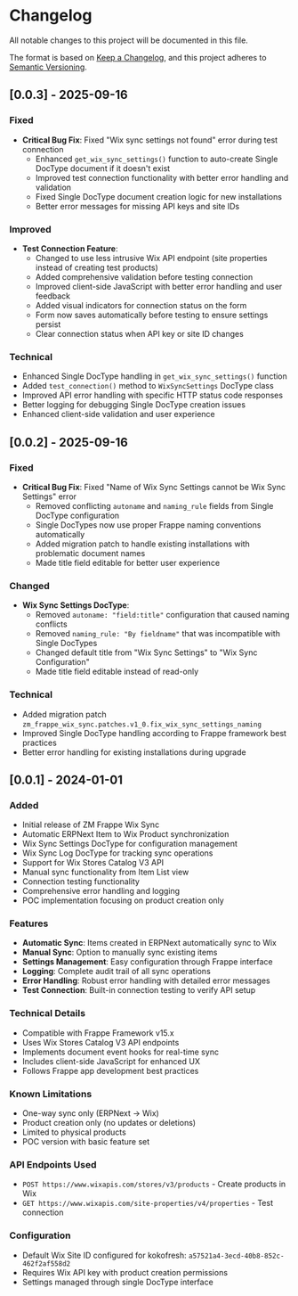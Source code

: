 # Changelog

All notable changes to this project will be documented in this file.

The format is based on [Keep a Changelog](https://keepachangelog.com/en/1.0.0/),
and this project adheres to [Semantic Versioning](https://semver.org/spec/v2.0.0.html).

## [0.0.3] - 2025-09-16

### Fixed
- **Critical Bug Fix**: Fixed "Wix sync settings not found" error during test connection
  - Enhanced `get_wix_sync_settings()` function to auto-create Single DocType document if it doesn't exist
  - Improved test connection functionality with better error handling and validation
  - Fixed Single DocType document creation logic for new installations
  - Better error messages for missing API keys and site IDs

### Improved
- **Test Connection Feature**:
  - Changed to use less intrusive Wix API endpoint (site properties instead of creating test products)
  - Added comprehensive validation before testing connection
  - Improved client-side JavaScript with better error handling and user feedback
  - Added visual indicators for connection status on the form
  - Form now saves automatically before testing to ensure settings persist
  - Clear connection status when API key or site ID changes

### Technical
- Enhanced Single DocType handling in `get_wix_sync_settings()` function
- Added `test_connection()` method to `WixSyncSettings` DocType class
- Improved API error handling with specific HTTP status code responses
- Better logging for debugging Single DocType creation issues
- Enhanced client-side validation and user experience

## [0.0.2] - 2025-09-16

### Fixed
- **Critical Bug Fix**: Fixed "Name of Wix Sync Settings cannot be Wix Sync Settings" error
  - Removed conflicting `autoname` and `naming_rule` fields from Single DocType configuration
  - Single DocTypes now use proper Frappe naming conventions automatically
  - Added migration patch to handle existing installations with problematic document names
  - Made title field editable for better user experience

### Changed
- **Wix Sync Settings DocType**: 
  - Removed `autoname: "field:title"` configuration that caused naming conflicts
  - Removed `naming_rule: "By fieldname"` that was incompatible with Single DocTypes
  - Changed default title from "Wix Sync Settings" to "Wix Sync Configuration"
  - Made title field editable instead of read-only

### Technical
- Added migration patch `zm_frappe_wix_sync.patches.v1_0.fix_wix_sync_settings_naming`
- Improved Single DocType handling according to Frappe framework best practices
- Better error handling for existing installations during upgrade

## [0.0.1] - 2024-01-01

### Added
- Initial release of ZM Frappe Wix Sync
- Automatic ERPNext Item to Wix Product synchronization
- Wix Sync Settings DocType for configuration management
- Wix Sync Log DocType for tracking sync operations
- Support for Wix Stores Catalog V3 API
- Manual sync functionality from Item List view
- Connection testing functionality
- Comprehensive error handling and logging
- POC implementation focusing on product creation only

### Features
- **Automatic Sync**: Items created in ERPNext automatically sync to Wix
- **Manual Sync**: Option to manually sync existing items
- **Settings Management**: Easy configuration through Frappe interface
- **Logging**: Complete audit trail of all sync operations
- **Error Handling**: Robust error handling with detailed error messages
- **Test Connection**: Built-in connection testing to verify API setup

### Technical Details
- Compatible with Frappe Framework v15.x
- Uses Wix Stores Catalog V3 API endpoints
- Implements document event hooks for real-time sync
- Includes client-side JavaScript for enhanced UX
- Follows Frappe app development best practices

### Known Limitations
- One-way sync only (ERPNext → Wix)
- Product creation only (no updates or deletions)
- Limited to physical products
- POC version with basic feature set

### API Endpoints Used
- `POST https://www.wixapis.com/stores/v3/products` - Create products in Wix
- `GET https://www.wixapis.com/site-properties/v4/properties` - Test connection

### Configuration
- Default Wix Site ID configured for kokofresh: `a57521a4-3ecd-40b8-852c-462f2af558d2`
- Requires Wix API key with product creation permissions
- Settings managed through single DocType interface
